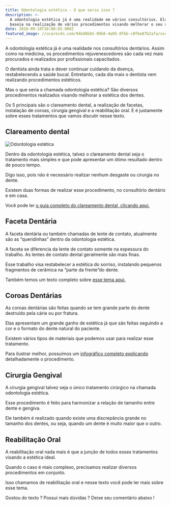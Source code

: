 ```yaml
---
title: Odontologia estética - O que seria isso ?
description: >-
  A odontologia estética já é uma realidade em vários consultórios. Ela se
  baseia na realização de vários procedimentos visando melhorar o seu sorriso.
date: 2018-09-10T10:00:03.000Z
featured_image: //ucarecdn.com/94bd8bb5-09b8-4a05-8fbb-c0fbe87b2afa/sorriso-inclinado-simples-dentes-claros.jpg
---
```

A odontologia estética já é uma realidade nos consultórios dentários. Assim como na medicina, os procedimentos rejuvenescedores são cada vez mais procurados e realizados por profissionais capacitados.

O dentista ainda trata e dever continuar cuidando da doença, restabelecendo a saúde bucal. Entretanto, cada dia mais o dentista vem realizando procedimentos estéticos.

Mas o que seria a chamada odontologia estética? São diversos procedimentos realizados visando melhorar a estética dos dentes.

Os 5 principais são o clareamento dental, a realização de facetas, instalação de coroas, cirurgia gengival e a reabilitação oral. E é justamente sobre esses tratamentos que vamos discutir nesse texto.

## **Clareamento dental**

![Odontologia estética](//ucarecdn.com/0a437d8a-9b9a-48c8-a3a4-8255056fd779/odontologia-estetica.jpg "Odontologia estética") 

Dentro da odontologia estética, talvez o clareamento dental seja o tratamento mais simples e que pode apresentar um ótimo resultado dentro de pouco tempo. 

Digo isso, pois não é necessário realizar nenhum desgaste ou cirurgia no dente. 

Existem duas formas de realizar esse procedimento, no consultório dentário e em casa. 

Você pode ler [o guia completo do clareamento dental, clicando aqui.](/clareamento-dental/)

## **Faceta Dentária**

A faceta dentária ou também chamadas de lente de contato, atualmente são as “queridinhas” dentro da odontologia estética. 

A faceta se diferencia da lente de contato somente na espessura do trabalho. As lentes de contato dental geralmente são mais finas. 

Esse trabalho visa restabelecer a estética do sorriso, instalando pequenos fragmentos de cerâmica na “parte da frente”do dente. 

Também temos um texto completo sobre [esse tema aqui.](/facetas-dentais/)

## **Coroas Dentárias**

As coroas dentárias são feitas quando se tem grande parte do dente destruído pela cárie ou por fratura. 

Elas apresentam um grande ganho de estética já que são feitas seguindo a cor e o formato do dente natural do paciente. 

Existem vários tipos de materiais que podemos usar para realizar esse tratamento. 

Para ilustrar melhor, possuímos um [infográfico completo explicando](/coroa-dentaria/) detalhadamente o procedimento.

## **Cirurgia Gengival**

A cirurgia gengival talvez seja o único tratamento cirúrgico na chamada odontologia estética. 

Esse procedimento é feito para harmonizar a relação de tamanho entre dente e gengiva. 

Ele também é realizado quando existe uma discrepância grande no tamanho dos dentes, ou seja, quando um dente é muito maior que o outro.

## **Reabilitação Oral**

A reabilitação oral nada mais é que a junção de todos esses tratamentos visando a estética ideal. 

Quando o caso é mais complexo, precisamos realizar diversos procedimentos em conjunto. 

Isso chamamos de reabilitação oral e nesse texto você pode ler mais sobre esse tema. 

Gostou do texto ? Possuí mais dúvidas ? Deixe seu comentário abaixo !
